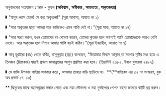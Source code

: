 
অনুবাদকের সংযোজন **:** আল **-** কুফর **(**অবিশ্বাস **,** অস্বীকার **,** অমান্যতা **,** অকৃতজ্ঞতা**)**

➧ &quot;মানুষ ধ্বংস হোক! সে কত অকৃতজ্ঞ!&quot; (সূরা আবাসা, আয়াত নং ১)

➧ &quot;আর অকৃতজ্ঞ ছাড়া আমরা আর কাউকেও এমন শাস্তি দেই না।&quot;(সূরা সাবা, আয়াত নং ১৭)

➧ &quot;আর স্মরণ করুন, যখন তোমাদের রব ঘোঘণা করেন, তোমরা কৃতজ্ঞ হলে অবশ্যই আমি তোমাদেরকে আরও বেশি দেবো। আর অকৃতজ্ঞ হলে নিশ্চয় আমার শাস্তি বড়ই কঠিন।&quot;(সূরা ইবরাহীম, আয়াত নং ৭)

➧ আবূ হুরাইরা (রাঃ) থেকে বর্ণিত, রাসূলুল্লাহ (ﷺ) বলেছেন, &quot;কিয়ামাত দিবসে আল্লাহ্‌ তা&#39;আলার সৃষ্টির মধ্য হতে এ তিনজন (রিয়াকার) দ্বারাই প্রথমে জাহান্নামের আগুন প্রজ্বলিত করা হবে। (তিরমিযি ২৩৮২, ইবনে খুযায়মা ২৪৮২)

➧ যে ব্যক্তি উপকার পাইয়া অপকার করে **,** অপকার তাহার বাড়ি ছাড়িবে না। **(**বাইবেল এর ৩২ নং সংস্করণ, বুক অব প্রভার্ব ১৭: ১৩)

\*\* ঝিনুকের মাঝে মহাসমুদ্রের সন্ধান পেতে এবং মহা সৌভাগ্য ও মহা দুর্ভাগ্যের গোপন রহস্য জানতে বইটি রপ্ত করুন।
